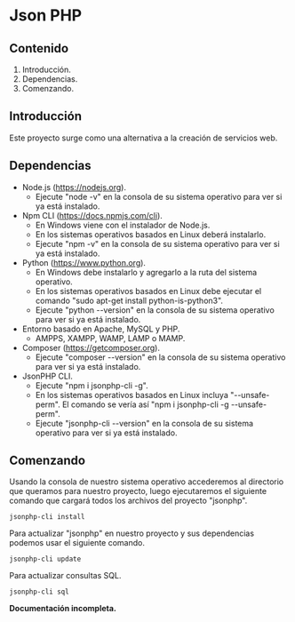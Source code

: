 # Json PHP #

## Contenido ##

1. Introducción.
2. Dependencias.
3. Comenzando.

## Introducción ##

Este proyecto surge como una alternativa a la creación de servicios web.

## Dependencias ##

* Node.js (https://nodejs.org).
  - Ejecute "node -v" en la consola de su sistema operativo para ver si ya está instalado.
* Npm CLI (https://docs.npmjs.com/cli).
  - En Windows viene con el instalador de Node.js.
  - En los sistemas operativos basados en Linux deberá instalarlo.
  - Ejecute "npm -v" en la consola de su sistema operativo para ver si ya está instalado.
* Python (https://www.python.org).
  - En Windows debe instalarlo y agregarlo a la ruta del sistema operativo.
  - En los sistemas operativos basados en Linux debe ejecutar el comando "sudo apt-get install python-is-python3".
  - Ejecute "python --version" en la consola de su sistema operativo para ver si ya está instalado.
* Entorno basado en Apache, MySQL y PHP.
  - AMPPS, XAMPP, WAMP, LAMP o MAMP.
* Composer (https://getcomposer.org).
  - Ejecute "composer --version" en la consola de su sistema operativo para ver si ya está instalado.
* JsonPHP CLI.
  - Ejecute "npm i jsonphp-cli -g".
  - En los sistemas operativos basados en Linux incluya "--unsafe-perm". El comando se vería así "npm i jsonphp-cli -g --unsafe-perm".
  - Ejecute "jsonphp-cli --version" en la consola de su sistema operativo para ver si ya está instalado.

## Comenzando ##

Usando la consola de nuestro sistema operativo accederemos al directorio que queramos para nuestro proyecto, luego ejecutaremos el siguiente comando que cargará todos los archivos del proyecto "jsonphp".

~~~
jsonphp-cli install
~~~

Para actualizar "jsonphp" en nuestro proyecto y sus dependencias podemos usar el siguiente comando.

~~~
jsonphp-cli update
~~~

Para actualizar consultas SQL.

~~~
jsonphp-cli sql
~~~

**Documentación incompleta.**